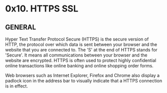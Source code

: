 # 0x10. HTTPS SSL

## GENERAL

Hyper Text Transfer Protocol Secure (HTTPS) is the secure version of HTTP, the protocol over which data is sent between your browser and the website that you are connected to. The 'S' at the end of HTTPS stands for 'Secure'. It means all communications between your browser and the website are encrypted. HTTPS is often used to protect highly confidential online transactions like online banking and online shopping order forms.

Web browsers such as Internet Explorer, Firefox and Chrome also display a padlock icon in the address bar to visually indicate that a HTTPS connection is in effect.
